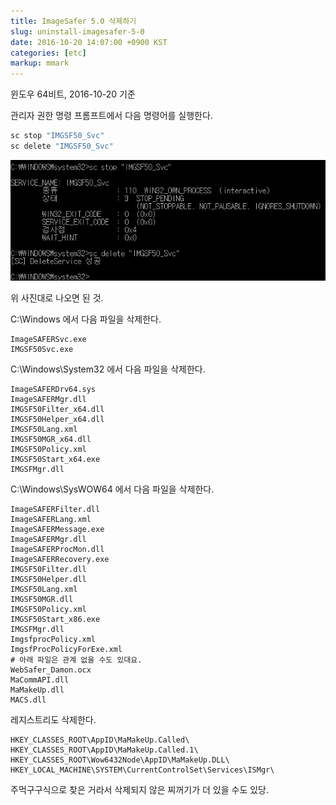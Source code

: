 ```yaml
---
title: ImageSafer 5.0 삭제하기
slug: uninstall-imagesafer-5-0
date: 2016-10-20 14:07:00 +0900 KST
categories: [etc]
markup: mmark
---
```


윈도우 64비트, 2016-10-20 기준

관리자 권한 명령 프롬프트에서 다음 명령어를 실행한다.

```bat
sc stop "IMGSF50_Svc"
sc delete "IMGSF50_Svc"
```

![sc stop, sc delete](sc-in-command-prompt.png)

위 사진대로 나오면 된 것.

C:\Windows 에서 다음 파일을 삭제한다.

```text
ImageSAFERSvc.exe
IMGSF50Svc.exe
```

C:\Windows\System32 에서 다음 파일을 삭제한다.

```text
ImageSAFERDrv64.sys
ImageSAFERMgr.dll
IMGSF50Filter_x64.dll
IMGSF50Helper_x64.dll
IMGSF50Lang.xml
IMGSF50MGR_x64.dll
IMGSF50Policy.xml
IMGSF50Start_x64.exe
IMGSFMgr.dll
```

C:\Windows\SysWOW64 에서 다음 파일을 삭제한다.

```text
ImageSAFERFilter.dll
ImageSAFERLang.xml
ImageSAFERMessage.exe
ImageSAFERMgr.dll
ImageSAFERProcMon.dll
ImageSAFERRecovery.exe
IMGSF50Filter.dll
IMGSF50Helper.dll
IMGSF50Lang.xml
IMGSF50MGR.dll
IMGSF50Policy.xml
IMGSF50Start_x86.exe
IMGSFMgr.dll
ImgsfprocPolicy.xml
ImgsfProcPolicyForExe.xml
# 아래 파일은 관계 없을 수도 있대요.
WebSafer_Damon.ocx
MaCommAPI.dll
MaMakeUp.dll
MACS.dll
```

레지스트리도 삭제한다.

```text
HKEY_CLASSES_ROOT\AppID\MaMakeUp.Called\
HKEY_CLASSES_ROOT\AppID\MaMakeUp.Called.1\
HKEY_CLASSES_ROOT\Wow6432Node\AppID\MaMakeUp.DLL\
HKEY_LOCAL_MACHINE\SYSTEM\CurrentControlSet\Services\ISMgr\
```

주먹구구식으로 찾은 거라서 삭제되지 않은 찌꺼기가 더 있을 수도 있당.
